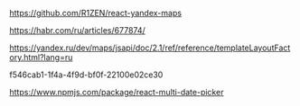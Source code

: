 https://github.com/R1ZEN/react-yandex-maps

https://habr.com/ru/articles/677874/

https://yandex.ru/dev/maps/jsapi/doc/2.1/ref/reference/templateLayoutFactory.html?lang=ru


f546cab1-1f4a-4f9d-bf0f-22100e02ce30


https://www.npmjs.com/package/react-multi-date-picker 